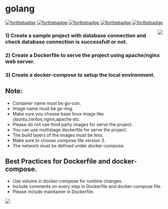 # golang

[![forthebadge](https://forthebadge.com/images/badges/built-with-love.svg)](https://forthebadge.com)
[![forthebadge](https://forthebadge.com/images/badges/0-percent-optimized.svg)](https://forthebadge.com)
[![forthebadge](https://forthebadge.com/images/badges/powered-by-coffee.svg)](https://forthebadge.com)
[![forthebadge](https://forthebadge.com/images/badges/powered-by-responsibility.svg)](https://forthebadge.com)
[![forthebadge](https://forthebadge.com/images/badges/built-by-developers.svg)](https://forthebadge.com)

<img align='right' src="https://miro.medium.com/max/624/1*hWVuG63ZyXU7o8idgUHW5g.gif">

### 1) Create a sample project with database connection and check database connection is successfull or not.
### 2) Create a Dockerfile to serve the project using apache/nginx web server.
### 3) Create a docker-compose to setup the local environment.

## Note:
* Container name must be go-con.
* Image name must be go-img.
* Make sure you choose base linux image like ubuntu,centos,nginx,apache etc.
* Please do not use third party images for serve the project.
* You can use multistage dockerfile for serve the project.
* The build layers of the images must be less.
* Make sure to choose compose file version 3.
* The network must be defined under docker-compose. 


## Best Practices for Dockerfile and docker-compose.
* Use volume in docker-compose for runtime changes.
* Include comments on every step in Dockerfile and docker-compose file.
* Please include maintainer in Dockerfile.

<img align='center' src="https://miro.medium.com/max/2700/1*gViWI8dDXWcBkRdDP_CpQQ.png">

